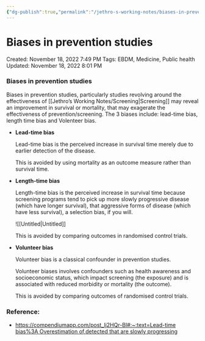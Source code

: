 ```yaml
---
{"dg-publish":true,"permalink":"/jethro-s-working-notes/biases-in-prevention-studies/","dgPassFrontmatter":true}
---
```



# Biases in prevention studies

Created: November 18, 2022 7:49 PM
Tags: EBDM, Medicine, Public health
Updated: November 18, 2022 8:01 PM

### Biases in prevention studies

Biases in prevention studies, particularly studies revolving around the effectiveness of [[Jethro’s Working Notes/Screening\|Screening]] may reveal an improvement in survival or mortality, that may exagerate the effectiveness of prevention/screening. The 3 biases include: lead-time bias, length time bias and Volenteer bias.

- ****************************Lead-time bias****************************
    
    Lead-time bias is the perceived increase in survival time merely due to earlier detection of the disease.
    
    This is avoided by using mortality as an outcome measure rather than survival time.
    
- ********************************Length-time bias********************************
    
    Length-time bias is the perceived increase in survival time because screening programs tend to pick up more slowly progressive disease (which have longer survival), that aggressive forms of disease (which have less survival), a selection bias, if you will.
    
    ![[Untitled\|Untitled]]
    
    This is avoided by comparing outcomes in randomised control trials.
    
- ****************************Volunteer bias****************************
    
    Volunteer bias is a classical confounder in prevention studies.
    
    Volunteer biases involves confounders such as health awareness and socioeconomic status, which impact screening (the exposure) and is associated with reduced morbidity or mortality (the outcome).
    
    This is avoided by comparing outcomes of randomised control trials.
    

### Reference:

- [https://compendiumapp.com/post_lj2HQr-Bl#:~:text=Lead-time bias%3A Overestimation of,detected that are slowly progressing](https://compendiumapp.com/post_lj2HQr-Bl#:~:text=Lead%2Dtime%20bias%3A%20Overestimation%20of,detected%20that%20are%20slowly%20progressing%20)